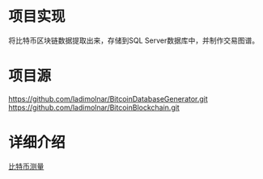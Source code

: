 # 项目实现
将比特币区块链数据提取出来，存储到SQL Server数据库中，并制作交易图谱。
# 项目源
https://github.com/ladimolnar/BitcoinDatabaseGenerator.git  
https://github.com/ladimolnar/BitcoinBlockchain.git  
# 详细介绍
[比特币测量](../branch0/Doc/比特币测量.docx)

